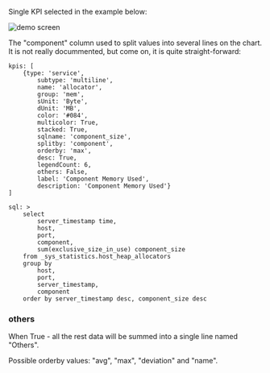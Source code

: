 Single KPI selected in the example below:

![demo screen](http://rybafish.github.io/multilineKPI.png)

The "component" column used to split values into several lines on the chart. It is not really docummented, but come on, it is quite straight-forward:

```
kpis: [
    {type: 'service',
        subtype: 'multiline',
        name: 'allocator',
        group: 'mem',
        sUnit: 'Byte',
        dUnit: 'MB',
        color: '#084',
        multicolor: True,
        stacked: True,
        sqlname: 'component_size',
        splitby: 'component',
        orderby: 'max',
        desc: True,
        legendCount: 6,
        others: False,
        label: 'Component Memory Used',
        description: 'Component Memory Used'}
]

sql: >
    select
        server_timestamp time,
        host,
        port,
        component,
        sum(exclusive_size_in_use) component_size
    from _sys_statistics.host_heap_allocators
    group by
        host,
        port,
        server_timestamp,
        component
    order by server_timestamp desc, component_size desc
```
### others
When True - all the rest data will be summed into a single line named "Others".

Possible orderby values: "avg", "max", "deviation" and "name".
